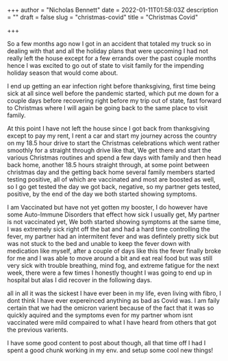 +++
author = "Nicholas Bennett"
date = 2022-01-11T01:58:03Z
description = ""
draft = false
slug = "christmas-covid"
title = "Christmas Covid"

+++


So a few months ago now I got in an accident that totaled my truck so in dealing with that and all the holiday plans that were upcoming I had not really left the house except for a few errands over the past couple months hence I was excited to go out of state to visit family for the impending holiday season that would come about.

I end up getting an ear infection right before thanksgiving, first time being sick at all since well before the pandemic started, which put me down for a couple days before recovering right before my trip out of state, fast forward to Christmas where I will again be going back to the same place to visit family.

At this point I have not left the house since I got back from thanksgiving except to pay my rent, I rent a car and start my journey across the country on my 18.5 hour drive to start the Christmas celebrations which went rather smoothly for a straight through drive like that, We get there and start the various Christmas routines and spend a few days with family and then head back home, another 18.5 hours straight through, at some point between christmas day and the getting back home several family members started testing positive, all of which are vaccinated and most are boosted as well, so I go get tested the day we got back, negative, so my partner gets tested, positive, by the end of the day we both started showing symptoms.

I am Vaccinated but have not yet gotten my booster, I do however have some Auto-Immune Disorders that effect how sick I usually get, My partner is not vaccinated yet, We both started showing symptoms at the same time, I was extremely sick right off the bat and had a hard time controlling the fever, my partner had an intermitent fever and was defintely pretty sick but was not stuck to the bed and unable to keep the fever down with medication like myself, after a couple of days like this the fever finally broke for me and I was able to move around a bit and eat real food but was still very sick with trouble breathing, mind fog, and extreme fatigue for the next week, there were a few times I honestly thought I was going to end up in hospital but alas I did recover in the following days.

all in all it was the sickest I have ever been in my life, even living with fibro, I dont think I have ever expereinced anything as bad as Covid was. I am faily certain that we had the omicron varient because of the fact that it was so quickly aquired and the symptoms even for my partner whom isnt vaccinated were mild compaired to what I have heard from others that got the previous varients.



I have some good content to post about though, all that time off I had I spent a good chunk working in my env. and setup some cool new things!




